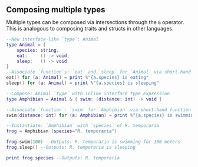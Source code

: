 <h2 style="margin:0; line-height:1.1;">Composing multiple types</h2>

Multiple types can be composed via intersections through the `&` operator. This is analogous to composing traits and structs in other languages.

```lua
--New interface-like `type`: Animal
type Animal = {
    species: string,
    eat:     () -> void,
    sleep:   () -> void
}
--Associate `function`s: `eat` and `sleep` for `Animal` via short-hand function syntax
eat() for (a: Animal) = print %"{a.species} is eating"
sleep() for (a: Animal) = print %"{a.species} is sleeping"

--Compose: Animal `type` with inline interface type expression
type Amphibian = Animal & { swim: (distance: int) -> void }

--Associate `function`: `swim` for `Amphibian` via short-hand function syntax
swim(distance: int) for (a: Amphibian) = print %"{a.species} is swimming for {distance} meters"

--Instantiate: `Amphibian` with `species` of R. temporaria
frog = Amphibian (species="R. temporaria")

frog.swim(100) --Outputs: R. temporaria is swimming for 100 meters
frog.sleep() --Outputs: R. temporaria is sleeping

print frog.species --Outputs: R. temporaria
```